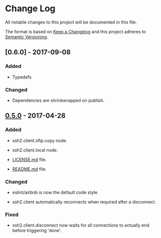 # Change Log
All notable changes to this project will be documented in this file.

The format is based on [Keep a Changelog](http://keepachangelog.com/)
and this project adheres to [Semantic Versioning](http://semver.org/).

## [0.6.0] - 2017-09-08
### Added
-   Typedefs

### Changed
-   Dependencies are shrinkwrapped on publish.

## [0.5.0] - 2017-04-28
### Added
-   ssh2.client.sftp.copy node.

-   ssh2.client.local node.

-   [LICENSE.md](LICENSE.md) file.

-   [README.md](README.md) file.

### Changed
-   eslint/airbnb is now the default code style.

-   ssh2.client automatically reconnects when required after a disconnect.

### Fixed
-   ssh2.client.disconnect now waits for all connections to actually end before triggering 'done'.

[Unreleased]: https://github.com/SpectrumBroad/xible-nodepack-ssh2/compare/v0.5.0...HEAD
[0.5.0]: https://github.com/SpectrumBroad/xible-nodepack-ssh2/compare/v0.4.0...v0.5.0

